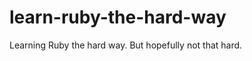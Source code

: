 learn-ruby-the-hard-way
=======================

Learning Ruby the hard way. But hopefully not that hard.
